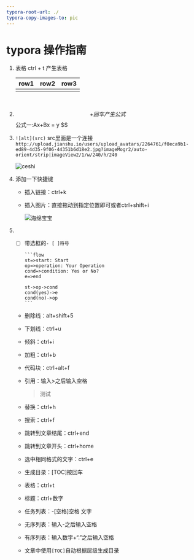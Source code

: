 ```yaml
---
typora-root-url: ./
typora-copy-images-to: pic
---
```


# typora 操作指南



1. 表格 ctrl + t 产生表格

   | row1 | row2 | row3 |
   | :--- | :--- | ---- |
   |      |      |      |

   ​

2. $$+回车产生公式 
   $$
   公式一:Ax+Bx = y
   $$
   ​

3. `![alt](src)`  src里面是一个连接`http://upload.jianshu.io/users/upload_avatars/2264761/f0eca9b1-ed89-4d35-9f06-44351b6d18e2.jpg?imageMogr2/auto-orient/strip|imageView2/1/w/240/h/240`

   ![ceshi](http://i1.fuimg.com/605318/429bf3bb2f5ad349.png)

4. 添加一下快捷键

   - 插入链接：ctrl+k

   - 插入图片：直接拖动到指定位置即可或者ctrl+shift+i 

     ![海绵宝宝](/hdImg_1257c7ea6714c9499ca55196ab2893fa1475742531609.jpg)

5. - [ ] 带选框的`- [ ]符号`

         ```flow
         st=>start: Start
         op=>operation: Your Operation
         cond=>condition: Yes or No?
         e=>end

         st->op->cond
         cond(yes)->e
         cond(no)->op
         ```


   - 删除线：alt+shift+5

   - 下划线：ctrl+u

   - 倾斜：ctrl+i

   - 加粗：ctrl+b

   - 代码块：ctrl+alt+f

   - 引用：输入>之后输入空格

     > 测试

   - 替换：ctrl+h

   - 搜索：ctrl+f

   - 跳转到文章结尾：ctrl+end

   - 跳转到文章开头：ctrl+home

   - 选中相同格式的文字：ctrl+e

   - 生成目录：[TOC]按回车

   - 表格：ctrl+t

   - 标题：ctrl+数字

   - 任务列表：-[空格]空格 文字

   - 无序列表：输入-之后输入空格

   - 有序列表：输入数字+“.”之后输入空格

   - 文章中使用`[TOC]`自动根据层级生成目录

